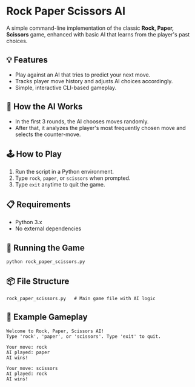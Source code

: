 # Rock Paper Scissors AI

A simple command-line implementation of the classic **Rock, Paper, Scissors** game, enhanced with basic AI that learns from the player's past choices.

## 💡 Features

- Play against an AI that tries to predict your next move.
- Tracks player move history and adjusts AI choices accordingly.
- Simple, interactive CLI-based gameplay.

## 🧠 How the AI Works

- In the first 3 rounds, the AI chooses moves randomly.
- After that, it analyzes the player's most frequently chosen move and selects the counter-move.

## 🕹️ How to Play

1. Run the script in a Python environment.
2. Type `rock`, `paper`, or `scissors` when prompted.
3. Type `exit` anytime to quit the game.

## 📋 Requirements

- Python 3.x
- No external dependencies

## 🚀 Running the Game

```bash
python rock_paper_scissors.py
```

## 📦 File Structure

```
rock_paper_scissors.py   # Main game file with AI logic
```

## 📜 Example Gameplay

```
Welcome to Rock, Paper, Scissors AI!
Type 'rock', 'paper', or 'scissors'. Type 'exit' to quit.

Your move: rock
AI played: paper
AI wins!

Your move: scissors
AI played: rock
AI wins!
